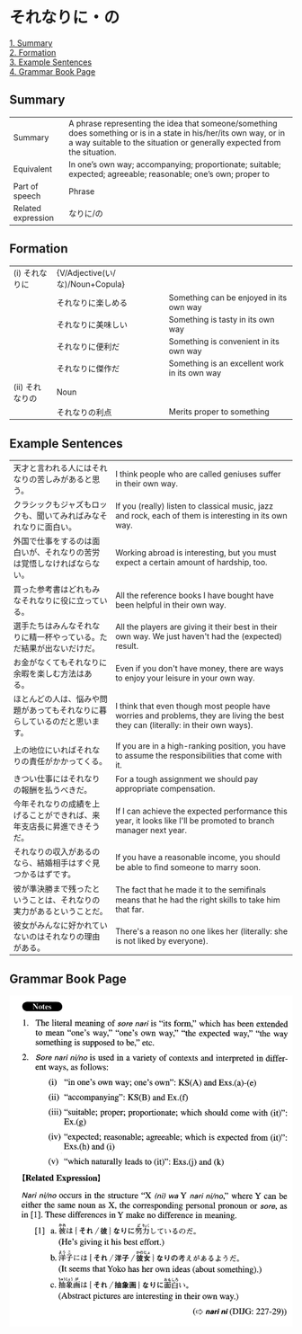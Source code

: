 # それなりに・の

[1. Summary](#summary)<br>
[2. Formation](#formation)<br>
[3. Example Sentences](#example-sentences)<br>
[4. Grammar Book Page](#grammar-book-page)<br>


## Summary

<table><tr>   <td>Summary</td>   <td>A phrase representing the idea that someone/something does something or is in a state in his/her/its own way, or in a way suitable to the situation or generally expected from the situation.</td></tr><tr>   <td>Equivalent</td>   <td>In one’s own way; accompanying; proportionate; suitable; expected; agreeable; reasonable; one’s own; proper to</td></tr><tr>   <td>Part of speech</td>   <td>Phrase</td></tr><tr>   <td>Related expression</td>   <td>なりに/の</td></tr></table>

## Formation

<table class="table"><tbody><tr class="tr head"><td class="td"><span class="numbers">(i)</span> <span class="concept">それなりに</span></td><td class="td"><span class="concept"></span><span>{V/Adjective(い/な)/Noun+Copula}</span></td><td class="td"></td></tr><tr class="tr"><td class="td"></td><td class="td"><span class="concept">それなりに</span><span>楽しめる</span></td><td class="td"><span>Something can be enjoyed in its own way</span></td></tr><tr class="tr"><td class="td"></td><td class="td"><span class="concept">それなりに</span><span>美味しい</span></td><td class="td"><span>Something is tasty in its own way</span></td></tr><tr class="tr"><td class="td"></td><td class="td"><span class="concept">それなりに</span><span>便利だ</span></td><td class="td"><span>Something is convenient in its own way</span></td></tr><tr class="tr"><td class="td"></td><td class="td"><span class="concept">それなりに</span><span>傑作だ</span></td><td class="td"><span>Something is an excellent work in its own way</span></td></tr><tr class="tr head"><td class="td"><span class="numbers">(ii)</span> <span class="concept">それなりの</span></td><td class="td"><span class="concept"></span><span>Noun</span></td><td class="td"></td></tr><tr class="tr"><td class="td"></td><td class="td"><span class="concept">それなりの</span><span>利点</span></td><td class="td"><span>Merits proper to something</span></td></tr></tbody></table>

## Example Sentences

<table><tr>   <td>天才と言われる人にはそれなりの苦しみがあると思う。</td>   <td>I think people who are called geniuses suffer in their own way.</td></tr><tr>   <td>クラシックもジャズもロックも、聞いてみればみなそれなりに面白い。</td>   <td>If you (really) listen to classical music, jazz and rock, each of them is interesting in its own way.</td></tr><tr>   <td>外国で仕事をするのは面白いが、それなりの苦労は覚悟しなければならない。</td>   <td>Working abroad is interesting, but you must expect a certain amount of hardship, too.</td></tr><tr>   <td>買った参考書はどれもみなそれなりに役に立っている。</td>   <td>All the reference books I have bought have been helpful in their own way.</td></tr><tr>   <td>選手たちはみんなそれなりに精一杯やっている。ただ結果が出ないだけだ。</td>   <td>All the players are giving it their best in their own way. We just haven't had the (expected) result.</td></tr><tr>   <td>お金がなくてもそれなりに余暇を楽しむ方法はある。</td>   <td>Even if you don't have money, there are ways to enjoy your leisure in your own way.</td></tr><tr>   <td>ほとんどの人は、悩みや問題があってもそれなりに暮らしているのだと思います。</td>   <td>I think that even though most people have worries and problems, they are living the best they can (literally: in their own ways).</td></tr><tr>   <td>上の地位にいればそれなりの責任がかかってくる。</td>   <td>If you are in a high-ranking position, you have to assume the responsibilities that come with it.</td></tr><tr>   <td>きつい仕事にはそれなりの報酬を払うべきだ。</td>   <td>For a tough assignment we should pay appropriate compensation.</td></tr><tr>   <td>今年それなりの成績を上げることができれば、来年支店長に昇進できそうだ。</td>   <td>If I can achieve the expected performance this year, it looks like I'll be promoted to branch manager next year.</td></tr><tr>   <td>それなりの収入があるのなら、結婚相手はすぐ見つかるはずです。</td>   <td>If you have a reasonable income, you should be able to ﬁnd someone to marry soon.</td></tr><tr>   <td>彼が準決勝まで残ったということは、それなりの実力があるということだ。</td>   <td>The fact that he made it to the semiﬁnals means that he had the right skills to take him that far.</td></tr><tr>   <td>彼女がみんなに好かれていないのはそれなりの理由がある。</td>   <td>There's a reason no one likes her (literally: she is not liked by everyone).</td></tr></table>

## Grammar Book Page

![](../img/Advancedそれなりに／の.png)

